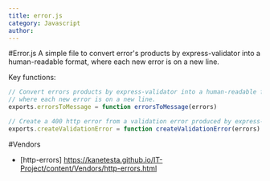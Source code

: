 ```yaml
---
title: error.js
category: Javascript
author: 
---
```


#Error.js
A simple file to convert error's products by express-validator into a human-readable format, where each new error is on a new line.

Key functions:

```javascript
// Convert errors products by express-validator into a human-readable format,
// where each new error is on a new line.
exports.errorsToMessage = function errorsToMessage(errors)

// Create a 400 http error from a validation error produced by express-validator.
exports.createValidationError = function createValidationError(errors)
```

#Vendors
* [http-errors] https://kanetesta.github.io/IT-Project/content/Vendors/http-errors.html